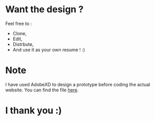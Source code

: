 # Want the design ?

Feel free to :

- Clone,
- Edit,
- Distrbute,
- And use it as your own resume ! :)

# Note

I have used AdobeXD to design a prototype before coding the actual website. You can find the file [here](https://drive.google.com/open?id=1AS88T2j20k6m-it0PIVeYyZnDnbxxl81).

# I thank you :)
